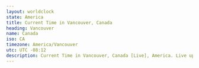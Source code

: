 ```yaml
---
layout: worldclock
state: America
title: Current Time in Vancouver, Canada
heading: Vancouver
name: Canada
iso: CA
timezone: America/Vancouver
utc: UTC -08:12
description: Current Time in Vancouver, Canada [Live], America. Live update now time in Vancouver, timezone America/Vancouver, UTC -08:12, Country ISO code & Current Local Time.
---
```


